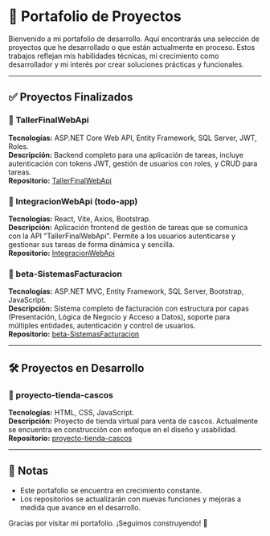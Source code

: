 # 💼 Portafolio de Proyectos

Bienvenido a mi portafolio de desarrollo. Aquí encontrarás una selección de proyectos que he desarrollado o que están actualmente en proceso. Estos trabajos reflejan mis habilidades técnicas, mi crecimiento como desarrollador y mi interés por crear soluciones prácticas y funcionales.

---

## ✅ Proyectos Finalizados

### 🔹 TallerFinalWebApi
**Tecnologías:** ASP.NET Core Web API, Entity Framework, SQL Server, JWT, Roles.  
**Descripción:** Backend completo para una aplicación de tareas, incluye autenticación con tokens JWT, gestión de usuarios con roles, y CRUD para tareas.  
**Repositorio:** [TallerFinalWebApi](https://github.com/Cat0428/TallerFinalWebApi)

### 🔹 IntegracionWebApi (todo-app)
**Tecnologías:** React, Vite, Axios, Bootstrap.  
**Descripción:** Aplicación frontend de gestión de tareas que se comunica con la API "TallerFinalWebApi". Permite a los usuarios autenticarse y gestionar sus tareas de forma dinámica y sencilla.  
**Repositorio:** [IntegracionWebApi](https://github.com/Cat0428/todo-app)

### 🔹 beta-SistemasFacturacion
**Tecnologías:** ASP.NET MVC, Entity Framework, SQL Server, Bootstrap, JavaScript.  
**Descripción:** Sistema completo de facturación con estructura por capas (Presentación, Lógica de Negocio y Acceso a Datos), soporte para múltiples entidades, autenticación y control de usuarios.  
**Repositorio:** [beta-SistemasFacturacion](https://github.com/Cat0428/beta-SistemasFacturacion)

---

## 🛠️ Proyectos en Desarrollo

### 🔸 proyecto-tienda-cascos
**Tecnologías:** HTML, CSS, JavaScript.  
**Descripción:** Proyecto de tienda virtual para venta de cascos. Actualmente se encuentra en construcción con enfoque en el diseño y usabilidad.  
**Repositorio:** [proyecto-tienda-cascos](https://github.com/Cat0428/ProyectoCascosMillenium)

---

## 📌 Notas
- Este portafolio se encuentra en crecimiento constante.
- Los repositorios se actualizarán con nuevas funciones y mejoras a medida que avance en el desarrollo.

Gracias por visitar mi portafolio. ¡Seguimos construyendo! 🚀